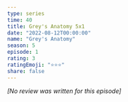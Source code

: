 ```yaml
---
type: series
time: 40
title: Grey's Anatomy 5x1
date: "2022-08-12T00:00:00"
name: "Grey's Anatomy"
season: 5
episode: 1
rating: 3
ratingEmoji: "⭐️⭐️⭐️"
share: false
---
```


*[No review was written for this episode]*